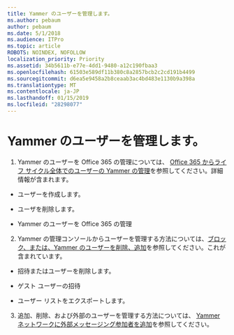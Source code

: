 ```yaml
---
title: Yammer のユーザーを管理します。
ms.author: pebaum
author: pebaum
ms.date: 5/1/2018
ms.audience: ITPro
ms.topic: article
ROBOTS: NOINDEX, NOFOLLOW
localization_priority: Priority
ms.assetid: 34b5611b-e77e-4dd1-9480-a12c190fbaa3
ms.openlocfilehash: 61503e589df11b380c8a2857bcb2c2cd191b4499
ms.sourcegitcommit: d6ea5e9458a2b8ceaab3ac4bd483e1130b9a398a
ms.translationtype: MT
ms.contentlocale: ja-JP
ms.lasthandoff: 01/15/2019
ms.locfileid: "28298077"
---
```

# <a name="managing-yammer-users"></a>Yammer のユーザーを管理します。

1. Yammer のユーザーを Office 365 の管理については、 [Office 365 からライフ サイクル全体でのユーザーの Yammer の管理](https://support.office.com/article/6c4c8fff-6444-404a-bffc-f9da0bcc3039)を参照してください。詳細情報が含まれます。
    
  - ユーザーを作成します。
    
  - ユーザを削除します。
    
  - Yammer のユーザーを Office 365 の管理
    
2. Yammer の管理コンソールからユーザーを管理する方法については、[ブロック、または、Yammer のユーザーを削除、追加](http://alchemyportal.azurewebsites.net/Rule/ManageYammer%20users%20across%20their%20lifecycle%20from%20Office%20365)を参照してください。これが含まれています。 
    
  - 招待またはユーザーを削除します。
    
  - ゲスト ユーザーの招待
    
  - ユーザー リストをエクスポートします。
    
3. 追加、削除、および外部のユーザーを管理する方法については、 [Yammer ネットワークに外部メッセージング参加者を追加](https://support.office.com/article/423653bb-86b2-4eac-9d7e-dca121f7c16c)を参照してください。
    

